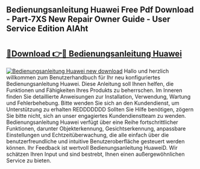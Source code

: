 ## Bedienungsanleitung Huawei Free Pdf Download - Part-7XS New Repair Owner Guide - User Service Edition AIAht

# <h2><a href="http://df5kb6a.blite.top/?on=Bedienungsanleitung+Huawei">🔗Download 👉🔴 Bedienungsanleitung Huawei</a></h2>

[![Bedienungsanleitung Huawei new download](https://i.imgur.com/lujVjoI.png)](http://df5kb6a.blite.top/?on=Bedienungsanleitung+Huawei)
Hallo und herzlich willkommen zum Benutzerhandbuch für Ihr neu konfiguriertes Bedienungsanleitung Huawei. Diese Anleitung soll Ihnen helfen, die Funktionen und Fähigkeiten Ihres Produkts zu beherrschen. Im Inneren finden Sie detaillierte Anweisungen zur Installation, Verwendung, Wartung und Fehlerbehebung. Bitte wenden Sie sich an den Kundendienst, um Unterstützung zu erhalten REDDDDDDD Sollten Sie Hilfe benötigen, zögern Sie bitte nicht, sich an unser engagiertes Kundendienstteam zu wenden. Bedienungsanleitung Huawei verfügt über eine Reihe fortschrittlicher Funktionen, darunter Objekterkennung, Gesichtserkennung, anpassbare Einstellungen und Echtzeitüberwachung, die alle einfach über die benutzerfreundliche und intuitive Benutzeroberfläche gesteuert werden können. Ihr Feedback ist wertvoll Bedienungsanleitung HuaweiD. Wir schätzen Ihren Input und sind bestrebt, Ihnen einen außergewöhnlichen Service zu bieten.
